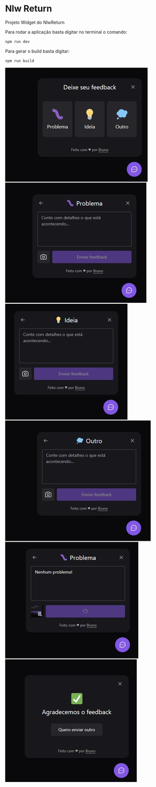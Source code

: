 # Nlw Return
Projeto Widget do NlwReturn

Para rodar a aplicação basta digitar no terminal o comando:
~~~bash
npm run dev
~~~

Para gerar o build basta digitar:

~~~bash
npm run build
~~~

![git](img/img1.jpg) 
![git](img/img2.jpg)
![git](img/img3.jpg)
![git](img/img4.jpg)
![git](img/img5.jpg)
![git](img/img6.jpg)